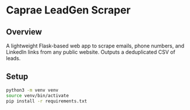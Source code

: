 # Caprae LeadGen Scraper

## Overview
A lightweight Flask-based web app to scrape emails, phone numbers, and LinkedIn links from any public website. Outputs a deduplicated CSV of leads.

## Setup
```bash
python3 -m venv venv
source venv/bin/activate
pip install -r requirements.txt